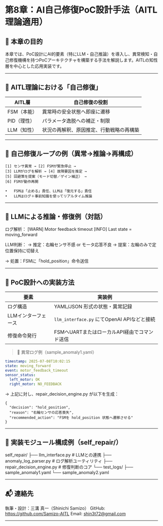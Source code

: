 # 第8章：AI自己修復PoC設計手法（AITL理論適用）

## 🎯 本章の目的

本章では、PoC設計にAI的要素（特にLLM・自己推論）を導入し、異常検知・自己修復機構を持つPoCアーキテクチャを構築する手法を解説します。AITLの知性層を中心とした応用実装です。

---

## 🧠 AITL理論における「自己修復」

| AITL層     | 自己修復の役割                            |
|------------|--------------------------------------------|
| FSM（本能） | 異常時の安全状態へ即座に遷移               |
| PID（理性） | パラメータ逸脱への補正・制限                |
| LLM（知性） | 状況の再解釈、原因推定、行動戦略の再構築     |

---

## 🔁 自己修復ループの例（異常→推論→再構成）

```text
[1] センサ異常 → [2] FSMが緊急停止 →
[3] LLMがログを解析 → [4] 故障要因を推定 →
[5] 回避策を提案（モード切替／ゲイン補正） →
[6] FSMが動作再開
```

	•	FSMは「止める」責任、LLMは「復元する」責任
	•	LLMはログ＋事前知識を使ってリアルタイム推論

---

## 💬 LLMによる推論・修復例（対話）
ログ解析：
[WARN] Motor feedback timeout
[INFO] Last state = moving_forward

LLM判断：
→ 推定：右輪センサ不感 or モータ応答不良
→ 提案：左輪のみで定位置保持に切替え

→ 処置：FSMに「hold_position」命令送信

---

## 🧪 PoC設計への実装方法

| 要素             | 実装例                                     |
|------------------|--------------------------------------------|
| ログ構造         | YAML/JSON 形式の状態・異常記録              |
| LLMインターフェース | `llm_interface.py` にてOpenAI APIなどと接続 |
| 修復命令発行     | FSMへUARTまたはローカルAPI経由でコマンド送信 |

> 🔧 異常ログ例（sample_anomaly1.yaml）

```yaml
timestamp: 2025-07-08T10:02:15
state: moving_forward
event: motor_feedback_timeout
sensor_status:
  left_motor: OK
  right_motor: NO_FEEDBACK
```

→ 上記に対し、repair_decision_engine.py が以下を生成：
```
{
  "decision": "hold_position",
  "reason": "右輪センサの応答喪失",
  "recommended_action": "FSMを hold_position 状態へ遷移させる"
}
```

---

## 🧩 実装モジュール構成例（self_repair/）
self_repair/
├── llm_interface.py              # LLMとの連携
├── anomaly_log_parser.py        # ログ解析ユーティリティ
├── repair_decision_engine.py    # 修復判断のコア
└── test_logs/
    ├── sample_anomaly1.yaml
    └── sample_anomaly2.yaml

---

## 📬 連絡先

執筆・設計：三溝 真一（Shinichi Samizo）
GitHub: https://github.com/Samizo-AITL
Email: shin3t72@gmail.com

---

